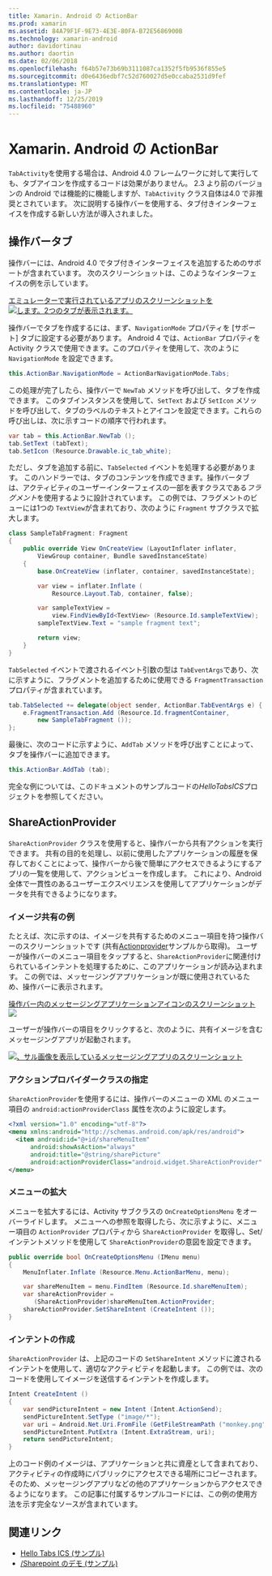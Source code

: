```yaml
---
title: Xamarin. Android の ActionBar
ms.prod: xamarin
ms.assetid: 84A79F1F-9E73-4E3E-80FA-B72E5686900B
ms.technology: xamarin-android
author: davidortinau
ms.author: daortin
ms.date: 02/06/2018
ms.openlocfilehash: f64b57e73b69b3111087ca1352f5fb9536f855e5
ms.sourcegitcommit: d0e6436edbf7c52d760027d5e0ccaba2531d9fef
ms.translationtype: MT
ms.contentlocale: ja-JP
ms.lasthandoff: 12/25/2019
ms.locfileid: "75488960"
---
```

# <a name="actionbar-for-xamarinandroid"></a>Xamarin. Android の ActionBar

`TabActivity`を使用する場合は、Android 4.0 フレームワークに対して実行しても、タブアイコンを作成するコードは効果がありません。 2\.3 より前のバージョンの Android では機能的に機能しますが、`TabActivity` クラス自体は4.0 で非推奨とされています。 次に説明する操作バーを使用する、タブ付きインターフェイスを作成する新しい方法が導入されました。

## <a name="action-bar-tabs"></a>操作バータブ

操作バーには、Android 4.0 でタブ付きインターフェイスを追加するためのサポートが含まれています。
次のスクリーンショットは、このようなインターフェイスの例を示しています。

[エミュレーターで実行されているアプリのスクリーンショットを ![します。2つのタブが表示されます。](action-bar-images/25-actionbartabs.png)](action-bar-images/25-actionbartabs.png#lightbox)

操作バーでタブを作成するには、まず、`NavigationMode` プロパティを [サポート] タブに設定する必要があります。 Android 4 では、`ActionBar` プロパティを Activity クラスで使用できます。このプロパティを使用して、次のように `NavigationMode` を設定できます。

```csharp
this.ActionBar.NavigationMode = ActionBarNavigationMode.Tabs;
```

この処理が完了したら、操作バーで `NewTab` メソッドを呼び出して、タブを作成できます。 このタブインスタンスを使用して、`SetText` および `SetIcon` メソッドを呼び出して、タブのラベルのテキストとアイコンを設定できます。これらの呼び出しは、次に示すコードの順序で行われます。

```csharp
var tab = this.ActionBar.NewTab ();
tab.SetText (tabText);
tab.SetIcon (Resource.Drawable.ic_tab_white);
```

ただし、タブを追加する前に、`TabSelected` イベントを処理する必要があります。 このハンドラーでは、タブのコンテンツを作成できます。操作バータブは、アクティビティのユーザーインターフェイスの一部を表すクラスである*フラグメント*を使用するように設計されています。 この例では、フラグメントのビューには1つの `TextView`が含まれており、次のように `Fragment` サブクラスで拡大します。

```csharp
class SampleTabFragment: Fragment
{           
    public override View OnCreateView (LayoutInflater inflater,
        ViewGroup container, Bundle savedInstanceState)
    {
        base.OnCreateView (inflater, container, savedInstanceState);

        var view = inflater.Inflate (
            Resource.Layout.Tab, container, false);

        var sampleTextView =
            view.FindViewById<TextView> (Resource.Id.sampleTextView);            
        sampleTextView.Text = "sample fragment text";

        return view;
    }
}
```

`TabSelected` イベントで渡されるイベント引数の型は `TabEventArgs`であり、次に示すように、フラグメントを追加するために使用できる `FragmentTransaction` プロパティが含まれています。

```csharp
tab.TabSelected += delegate(object sender, ActionBar.TabEventArgs e) {             
    e.FragmentTransaction.Add (Resource.Id.fragmentContainer,
        new SampleTabFragment ());
};
```

最後に、次のコードに示すように、`AddTab` メソッドを呼び出すことによって、タブを操作バーに追加できます。

```csharp
this.ActionBar.AddTab (tab);
```

完全な例については、このドキュメントのサンプルコードの*HelloTabsICS*プロジェクトを参照してください。

## <a name="shareactionprovider"></a>ShareActionProvider

`ShareActionProvider` クラスを使用すると、操作バーから共有アクションを実行できます。 共有の目的を処理し、以前に使用したアプリケーションの履歴を保存しておくことによって、操作バーから後で簡単にアクセスできるようにするアプリの一覧を使用して、アクションビューを作成します。 これにより、Android 全体で一貫性のあるユーザーエクスペリエンスを使用してアプリケーションがデータを共有できるようになります。

### <a name="image-sharing-example"></a>イメージ共有の例

たとえば、次に示すのは、イメージを共有するためのメニュー項目を持つ操作バーのスクリーンショットです (共有[Actionprovider](https://docs.microsoft.com/samples/xamarin/monodroid-samples/shareactionproviderdemo)サンプルから取得)。 ユーザーが操作バーのメニュー項目をタップすると、`ShareActionProvider`に関連付けられているインテントを処理するために、このアプリケーションが読み込まれます。 この例では、メッセージングアプリケーションが既に使用されているため、操作バーに表示されます。

[操作バー内のメッセージングアプリケーションアイコンのスクリーンショット ![](action-bar-images/09-shareactionprovider.png)](action-bar-images/09-shareactionprovider.png#lightbox)

ユーザーが操作バーの項目をクリックすると、次のように、共有イメージを含むメッセージングアプリが起動されます。

[![、サル画像を表示しているメッセージングアプリのスクリーンショット](action-bar-images/10-messagewithimage.png)](action-bar-images/10-messagewithimage.png#lightbox)

### <a name="specifying-the-action-provider-class"></a>アクションプロバイダークラスの指定

`ShareActionProvider`を使用するには、操作バーのメニューの XML のメニュー項目の `android:actionProviderClass` 属性を次のように設定します。

```xml
<?xml version="1.0" encoding="utf-8"?>
<menu xmlns:android="http://schemas.android.com/apk/res/android">
  <item android:id="@+id/shareMenuItem"
      android:showAsAction="always"
      android:title="@string/sharePicture"
      android:actionProviderClass="android.widget.ShareActionProvider" />
</menu>
```

### <a name="inflating-the-menu"></a>メニューの拡大

メニューを拡大するには、Activity サブクラスの `OnCreateOptionsMenu` をオーバーライドします。 メニューへの参照を取得したら、次に示すように、メニュー項目の `ActionProvider` プロパティから `ShareActionProvider` を取得し、Set/インテントメソッドを使用して `ShareActionProvider`の意図を設定できます。

```csharp
public override bool OnCreateOptionsMenu (IMenu menu)
{
    MenuInflater.Inflate (Resource.Menu.ActionBarMenu, menu);       

    var shareMenuItem = menu.FindItem (Resource.Id.shareMenuItem);           
    var shareActionProvider =
       (ShareActionProvider)shareMenuItem.ActionProvider;
    shareActionProvider.SetShareIntent (CreateIntent ());
}
```

### <a name="creating-the-intent"></a>インテントの作成

`ShareActionProvider` は、上記のコードの `SetShareIntent` メソッドに渡されるインテントを使用して、適切なアクティビティを起動します。 この例では、次のコードを使用してイメージを送信するインテントを作成します。

```csharp
Intent CreateIntent ()
{  
    var sendPictureIntent = new Intent (Intent.ActionSend);
    sendPictureIntent.SetType ("image/*");
    var uri = Android.Net.Uri.FromFile (GetFileStreamPath ("monkey.png"));          
    sendPictureIntent.PutExtra (Intent.ExtraStream, uri);
    return sendPictureIntent;
}
```

上のコード例のイメージは、アプリケーションと共に資産として含まれており、アクティビティの作成時にパブリックにアクセスできる場所にコピーされます。そのため、メッセージングアプリなどの他のアプリケーションからアクセスできるようになります。 この記事に付属するサンプルコードには、この例の使用方法を示す完全なソースが含まれています。

## <a name="related-links"></a>関連リンク

- [Hello Tabs ICS (サンプル)](https://docs.microsoft.com/samples/xamarin/monodroid-samples/hellotabsics)
- [/Sharepoint のデモ (サンプル)](https://docs.microsoft.com/samples/xamarin/monodroid-samples/shareactionproviderdemo)
